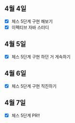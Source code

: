 ## 4월 4일

- [x] 체스 5단계 구현 해보기
- [x] 이펙티브 자바 스터디

## 4월 5일

- [x] 체스 5단계 구현 하던 거 게속하기

## 4월 6일

- [x] 체스 5단계 구현 직진하기

## 4월 7일

- [x] 체스 5단계 PR!!
